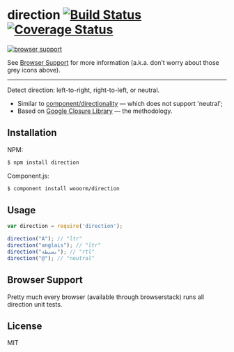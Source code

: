 # direction [![Build Status](https://travis-ci.org/wooorm/direction.svg?branch=master)](https://travis-ci.org/wooorm/direction) [![Coverage Status](https://img.shields.io/coveralls/wooorm/direction.svg)](https://coveralls.io/r/wooorm/direction?branch=master)

[![browser support](https://ci.testling.com/wooorm/direction.png) ](https://ci.testling.com/wooorm/direction)

See [Browser Support](#browser-support) for more information (a.k.a. don’t worry about those grey icons above).

---

Detect direction: left-to-right, right-to-left, or neutral.

* Similar to [component/directionality](https://github.com/component/directionality) —  which does not support 'neutral';
* Based on [Google Closure Library](https://github.com/google/closure-library/blob/master/closure/goog/i18n/bidi.js) — the methodology.

## Installation

NPM:
```sh
$ npm install direction
```

Component.js:
```sh
$ component install wooorm/direction
```

## Usage

```js
var direction = require('direction');

direction("A"); // "ltr"
direction("anglais"); // "ltr"
direction("بسيطة"); // "rtl"
direction("@"); // "neutral"
```

## Browser Support
Pretty much every browser (available through browserstack) runs all direction unit tests.

## License

  MIT
